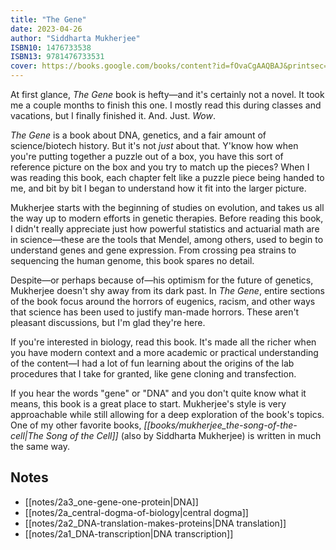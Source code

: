 ```yaml
---
title: "The Gene"
date: 2023-04-26
author: "Siddharta Mukherjee"
ISBN10: 1476733538
ISBN13: 9781476733531
cover: https://books.google.com/books/content?id=fOvaCgAAQBAJ&printsec=frontcover&img=1&zoom=1&edge=curl&source=gbs_api
---
```

At first glance, *The Gene* book is hefty—and it's certainly not a novel.
It took me a couple months to finish this one.
I mostly read this during classes and vacations, but I finally finished it.
And.
Just.
*Wow*.

*The Gene* is a book about DNA, genetics, and a fair amount of science/biotech history.
But it's not *just* about that.
Y'know how when you're putting together a puzzle out of a box, you have this sort of reference picture on the box and you try to match up the pieces? When I was reading this book, each chapter felt like a puzzle piece being handed to me, and bit by bit I began to understand how it fit into the larger picture.

Mukherjee starts with the beginning of studies on evolution, and takes us all the way up to modern efforts in genetic therapies.
Before reading this book, I didn't really appreciate just how powerful statistics and actuarial math are in science—these are the tools that Mendel, among others, used to begin to understand genes and gene expression.
From crossing pea strains to sequencing the human genome, this book spares no detail.

Despite—or perhaps because of—his optimism for the future of genetics, Mukherjee doesn't shy away from its dark past.
In *The Gene*, entire sections of the book focus around the horrors of eugenics, racism, and other ways that science has been used to justify man-made horrors.
These aren't pleasant discussions, but I'm glad they're here.

If you're interested in biology, read this book.
It's made all the richer when you have modern context and a more academic or practical understanding of the content—I had a lot of fun learning about the origins of the lab procedures that I take for granted, like gene cloning and transfection.

If you hear the words "gene" or "DNA" and you don't quite know what it means, this book is a great place to start.
Mukherjee's style is very approachable while still allowing for a deep exploration of the book's topics.
One of my other favorite books, *[[books/mukherjee_the-song-of-the-cell|The Song of the Cell]]* (also by Siddharta Mukherjee) is written in much the same way.

## Notes
- [[notes/2a3_one-gene-one-protein|DNA]]
- [[notes/2a_central-dogma-of-biology|central dogma]]
- [[notes/2a2_DNA-translation-makes-proteins|DNA translation]]
- [[notes/2a1_DNA-transcription|DNA transcription]]